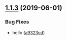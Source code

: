 ## [1.1.3](https://github.com/mitsuru793/example-semantic-release/compare/v1.1.2...v1.1.3) (2019-06-01)


### Bug Fixes

* hello ([a9323cd](https://github.com/mitsuru793/example-semantic-release/commit/a9323cd))
